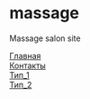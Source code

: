 # massage
Massage salon site

[Главная](https://maksakoviliya.github.io/massage/dist/index.html)   
[Контакты](https://maksakoviliya.github.io/massage/dist/contacts.html)  
[Тип_1](https://maksakoviliya.github.io/massage/dist/type_1.html)   
[Тип_2](https://maksakoviliya.github.io/massage/dist/type_2.html)   

